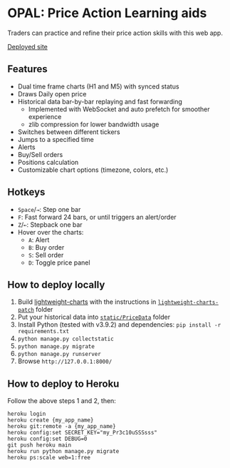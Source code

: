 # OPAL: Price Action Learning aids

Traders can practice and refine their price action skills with this web app.

[Deployed site](https://practicepriceaction.herokuapp.com?help=1)

## Features

* Dual time frame charts (H1 and M5) with synced status
* Draws Daily open price
* Historical data bar-by-bar replaying and fast forwarding
  * Implemented with WebSocket and auto prefetch for smoother experience
  * zlib compression for lower bandwidth usage
* Switches between different tickers
* Jumps to a specified time
* Alerts
* Buy/Sell orders
* Positions calculation
* Customizable chart options (timezone, colors, etc.)

## Hotkeys

* `Space`/`→`: Step one bar
* `F`: Fast forward 24 bars, or until triggers an alert/order
* `Z`/`←`: Stepback one bar
* Hover over the charts:
  * `A`: Alert
  * `B`: Buy order
  * `S`: Sell order
  * `D`: Toggle price panel

## How to deploy locally

1. Build [lightweight-charts](https://github.com/tradingview/lightweight-charts) with the instructions in [`lightweight-charts-patch`](https://github.com/randalhsu/OPAL/tree/main/lightweight-charts-patch) folder
2. Put your historical data into [`static/PriceData`](https://github.com/randalhsu/OPAL/tree/main/static/PriceData) folder
3. Install Python (tested with v3.9.2) and dependencies: `pip install -r requirements.txt`
4. `python manage.py collectstatic`
5. `python manage.py migrate`
6. `python manage.py runserver`
7. Browse `http://127.0.0.1:8000/`

## How to deploy to Heroku

Follow the above steps 1 and 2, then:

```
heroku login
heroku create {my_app_name}
heroku git:remote -a {my_app_name}
heroku config:set SECRET_KEY="my_Pr3c10uSSSsss"
heroku config:set DEBUG=0
git push heroku main
heroku run python manage.py migrate
heroku ps:scale web=1:free
```
